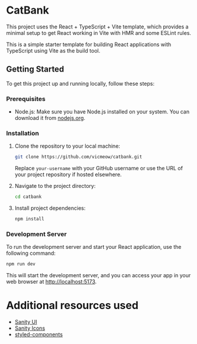 # CatBank

This project uses the React + TypeScript + Vite template, which provides a minimal setup to get React working in Vite with HMR and some ESLint rules.

This is a simple starter template for building React applications with TypeScript using Vite as the build tool.

## Getting Started

To get this project up and running locally, follow these steps:

### Prerequisites

- Node.js: Make sure you have Node.js installed on your system. You can download it from [nodejs.org](https://nodejs.org/).

### Installation

1. Clone the repository to your local machine:

   ```bash
   git clone https://github.com/vicmeow/catbank.git
   ```

   Replace `your-username` with your GitHub username or use the URL of your project repository if hosted elsewhere.

2. Navigate to the project directory:

   ```bash
   cd catbank
   ```

3. Install project dependencies:

   ```bash
   npm install
   ```

### Development Server

To run the development server and start your React application, use the following command:

```bash
npm run dev
```

This will start the development server, and you can access your app in your web browser at [http://localhost:5173](http://localhost:5173).

# Additional resources used

- [Sanity UI](https://www.npmjs.com/package/@sanity/ui)
- [Sanity Icons](https://www.npmjs.com/package/@sanity/icons)
- [styled-components](https://www.npmjs.com/package/styled-components)
